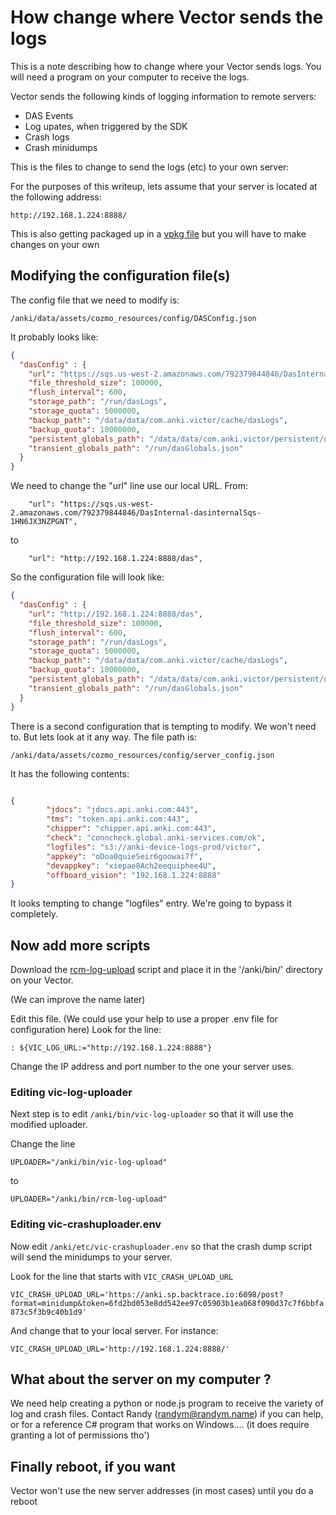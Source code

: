 # How change where Vector sends the logs

This is a note describing how to change where your Vector sends logs.
You will need a program on your computer to receive the logs.

Vector sends the following kinds of logging information to remote servers:

- DAS Events
- Log upates, when triggered by the SDK
- Crash logs
- Crash minidumps

This is the files to change to send the logs (etc) to your own server:

For the purposes of this writeup, lets assume that your server is located
at the following address:

``http://192.168.1.224:8888/``

This is also getting packaged up in a [vpkg file](TBD.md) but you will have to make changes on your own

## Modifying the configuration file(s)

The config file that we need to modify is:

``/anki/data/assets/cozmo_resources/config/DASConfig.json``

It probably looks like:

```json
{
  "dasConfig" : {
    "url": "https://sqs.us-west-2.amazonaws.com/792379844846/DasInternal-dasinternalSqs-1HN6JX3NZPGNT",
    "file_threshold_size": 100000,
    "flush_interval": 600,
    "storage_path": "/run/dasLogs",
    "storage_quota": 5000000,
    "backup_path": "/data/data/com.anki.victor/cache/dasLogs",
    "backup_quota": 10000000,
    "persistent_globals_path": "/data/data/com.anki.victor/persistent/dasGlobals.json",
    "transient_globals_path": "/run/dasGlobals.json"
  }
}
```

We need to change the "url" line use our local URL.
From:

``    "url": "https://sqs.us-west-2.amazonaws.com/792379844846/DasInternal-dasinternalSqs-1HN6JX3NZPGNT",``

to

``    "url": "http://192.168.1.224:8888/das",``


So the configuration file will look like:

```json
{
  "dasConfig" : {
    "url": "http://192.168.1.224:8888/das",
    "file_threshold_size": 100000,
    "flush_interval": 600,
    "storage_path": "/run/dasLogs",
    "storage_quota": 5000000,
    "backup_path": "/data/data/com.anki.victor/cache/dasLogs",
    "backup_quota": 10000000,
    "persistent_globals_path": "/data/data/com.anki.victor/persistent/dasGlobals.json",
    "transient_globals_path": "/run/dasGlobals.json"
  }
}
```


There is a second configuration that is tempting to modify.  We won't need to.
But lets look at it any way.  The file path is:

``/anki/data/assets/cozmo_resources/config/server_config.json``

It has the following contents:

```json

{
        "jdocs": "jdocs.api.anki.com:443",
        "tms": "token.api.anki.com:443",
        "chipper": "chipper.api.anki.com:443",
        "check": "conncheck.global.anki-services.com/ok",
        "logfiles": "s3://anki-device-logs-prod/victor",
        "appkey": "oDoa0quieSeir6goowai7f",
        "devappkey": "xiepae8Ach2eequiphee4U",
        "offboard_vision": "192.168.1.224:8888"
}
```

It looks tempting to change "logfiles" entry.
We're going to bypass it completely.


## Now add more scripts

Download the [rcm-log-upload](rcm-log-upload) script and place it in the
'/anki/bin/' directory on your Vector.

(We can improve the name later)

Edit this file.  (We could use your help to use a proper .env file for
configuration here)  Look for the line:

``: ${VIC_LOG_URL:="http://192.168.1.224:8888"}``

Change the IP address and port number to the one your server uses.

### Editing vic-log-uploader

Next step is to edit  `/anki/bin/vic-log-uploader` so that it will use the
modified uploader.

Change the line

```UPLOADER="/anki/bin/vic-log-upload"```

to

```UPLOADER="/anki/bin/rcm-log-upload"```

### Editing vic-crashuploader.env

Now edit `/anki/etc/vic-crashuploader.env` so that the crash dump script will
send the minidumps to your server.

Look for the line that starts with `VIC_CRASH_UPLOAD_URL`

``VIC_CRASH_UPLOAD_URL='https://anki.sp.backtrace.io:6098/post?format=minidump&token=6fd2bd053e8dd542ee97c05903b1ea068f090d37c7f6bbfa873c5f3b9c40b1d9'``


And change that to your local server.  For instance:

``VIC_CRASH_UPLOAD_URL='http://192.168.1.224:8888/'``


## What about the server on my computer ?

We need help creating a python or node.js program to receive the variety of log
and crash files.  Contact Randy (randym@randym.name) if you can help, or for a
reference C# program that works on Windows.... (it does require granting a lot
of permissions tho')

## Finally reboot, if you want

Vector won't use the new server addresses (in most cases) until you do a
reboot
